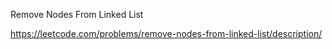 Remove Nodes From Linked List

https://leetcode.com/problems/remove-nodes-from-linked-list/description/
